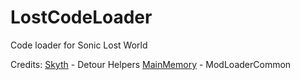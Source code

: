 # LostCodeLoader

Code loader for Sonic Lost World

Credits:
[Skyth](https://github.com/blueskythlikesclouds) - Detour Helpers
[MainMemory](https://github.com/MainMemory) - ModLoaderCommon
